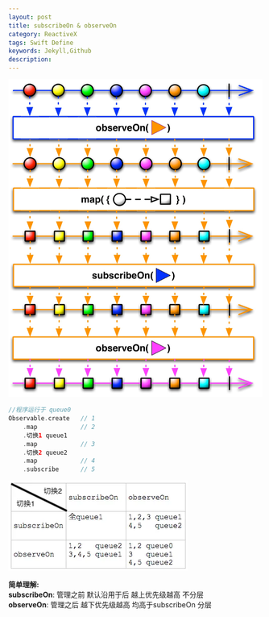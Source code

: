 ```yaml
---  
layout: post  
title: subscribeOn & observeOn  
category: ReactiveX  
tags: Swift Define  
keywords: Jekyll,Github  
description: 
---  
```


![](/assets/postAssets/2019/15731936523505.jpg)


```swift  
//程序运行于 queue0  
Observable.create   // 1  
    .map            // 2  
    .切换1 queue1  
    .map            // 3  
    .切换2 queue2  
    .map            // 4  
    .subscribe      // 5  
```  

![subscribeOn - observeOn](/assets/postAssets/2018/subscribeOn-observeOn.webp)  

**简单理解:**  
**subscribeOn**: 管理之前 默认沿用于后 越上优先级越高 不分层  
**observeOn**:   管理之后 越下优先级越高 均高于subscribeOn 分层  

